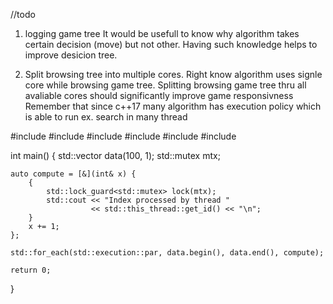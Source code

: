 //todo
1. logging game tree 
It would be usefull to know why algorithm takes certain decision (move) but not other.
Having such knowledge helps to improve desicion tree.

2. Split browsing tree into multiple cores.
Right know algorithm uses signle core while browsing game tree.
Splitting browsing game tree thru all avaliable cores should significantly improve game responsivness
Remember that since c++17 many algorithm has execution policy which is able to run ex. search in many thread

#include <iostream>
#include <vector>
#include <algorithm>
#include <execution>
#include <thread>
#include <mutex>

int main() {
    std::vector<int> data(100, 1);
    std::mutex mtx;

    auto compute = [&](int& x) {
        {
            std::lock_guard<std::mutex> lock(mtx);
            std::cout << "Index processed by thread "
                      << std::this_thread::get_id() << "\n";
        }
        x += 1;
    };

    std::for_each(std::execution::par, data.begin(), data.end(), compute);

    return 0;
}
